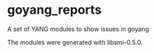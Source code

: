 # goyang_reports
A set of YANG modules to show issues in goyang

The modules were generated with libsmi-0.5.0.

